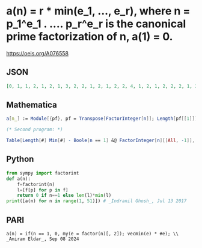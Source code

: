 # a\(n\) \= r \* min\(e\_1, \.\.\., e\_r\), where n \= p\_1^e\_1 \. \.\.\.\. p\_r^e\_r is the canonical prime factorization of n, a\(1\) \= 0\.
https://oeis.org/A076558
## JSON
```JSON
[0, 1, 1, 2, 1, 2, 1, 3, 2, 2, 1, 2, 1, 2, 2, 4, 1, 2, 1, 2, 2, 2, 1, 2, 2, 2, 3, 2, 1, 3, 1, 5, 2, 2, 2, 4, 1, 2, 2, 2, 1, 3, 1, 2, 2, 2, 1, 2, 2, 2, 2, 2, 1, 2, 2, 2, 2, 2, 1, 3, 1, 2, 2, 6, 2, 3, 1, 2, 2, 3, 1, 4, 1, 2, 2, 2, 2, 3, 1, 2, 4, 2, 1, 3, 2, 2, 2, 2, 1, 3, 2, 2, 2, 2, 2, 2, 1, 2, 2, 4]
```
## Mathematica
```Mathematica
a[n_] := Module[{pf}, pf = Transpose[FactorInteger[n]]; Length[pf[[1]]]*Min[pf[[2]]]]; Table[a[i] - Boole[i == 1], {i, 100}]
```
```Mathematica
(* Second program: *)
```
```Mathematica
Table[Length[#] Min[#] - Boole[n == 1] &@ FactorInteger[n][[All, -1]], {n, 100}] (* _Michael De Vlieger_, Jul 12 2017 *)
```
## Python
```Python
from sympy import factorint
def a(n):
    f=factorint(n)
    l=[f[p] for p in f]
    return 0 if n==1 else len(l)*min(l)
print([a(n) for n in range(1, 51)]) # _Indranil Ghosh_, Jul 13 2017
```
## PARI
```PARI
a(n) = if(n == 1, 0, my(e = factor(n)[, 2]); vecmin(e) * #e); \\ _Amiram Eldar_, Sep 08 2024
```
